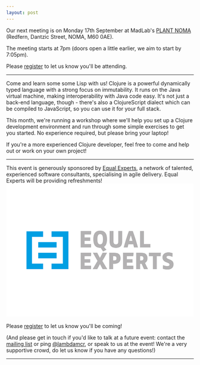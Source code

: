 ```yaml
---
layout: post
---
```


Our next meeting is on Monday 17th September
at MadLab's [PLANT NOMA][PlantNoma]
(Redfern, Dantzic Street, NOMA, M60 0AE).

The meeting starts at 7pm (doors open a little earlier, we aim to start by
7:05pm).

Please [register][eventbrite] to let us know you'll be attending.

---

Come and learn some some Lisp with us! Clojure is a powerful dynamically typed language with a strong focus on immutability. It runs on the Java virtual machine, making interoperability with Java code easy. It's not just a back-end language, though - there's also a ClojureScript dialect which can be compiled to JavaScript, so you can use it for your full stack.

This month, we're running a workshop where we'll help you set up a Clojure development environment and run through some simple exercises to get you started. No experience required, but please bring your laptop!

If you're a more experienced Clojure developer, feel free to come and help out or work on your own project!

---

This event is generously sponsored by [Equal Experts], a network of talented,
experienced software consultants, specialising in agile delivery.  Equal Experts
will be providing refreshments! ![Equal Experts Logo](/assets/img/sponsor/EqualExperts.jpg)

Please [register][eventbrite] to let us know you'll be coming!

(And please get in touch if you'd like to talk at a future event: contact the [mailing list][ML] or ping
[@lambdamcr][lambdamcr], or speak to us at the event!
We're a very supportive crowd, do let us know if you have any questions!)

---

[MadLab]: https://madlab.org.uk/find-us/
[ML]: https://groups.google.com/forum/#!forum/lambda-lounge-manchester
[lambdamcr]: https://twitter.com/lambdamcr
[eventbrite]: https://www.eventbrite.com/e/lambdalounge-clojure-workshop-tickets-49803651061 
[PlantNoma]: https://www.google.co.uk/maps/dir/Edge+St,+Manchester+M4+1HN/53.4866767,-2.2389383/@53.4852115,-2.2400216,17z/data=!4m9!4m8!1m5!1m1!1s0x487bb1b8c4c72785:0x14932c7f3f87fa2!2m2!1d-2.2363568!2d53.4841714!1m0!3e2
[Equal Experts]: https://www.equalexperts.com/

